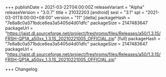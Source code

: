 +++
publishDate = 2021-03-22T04:00:00Z
releaseVariant = "Alpha"
releaseVersion = "3.0.7"
title = 21032203
[android]
sesl = "3.1"
spl = "2021-03-01T8:00:00+08:00"
version = "11"
[delta]
packageHash = "7e8a8c0a571bdce6ea3a5405d4d01dfc"
packageSize = 2147483647
packageUrl = "https://jaist.dl.sourceforge.net/project/freshroms/files/Releases/a50/1.3.1S/FRSH-QP1A_a50xx_1.3.1S_20210221005_OFFICIAL.zip"
[full]
packageHash = "7e8a8c0a571bdce6ea3a5405d4d01dfc"
packageSize = 2147483647
packageUrl = "https://jaist.dl.sourceforge.net/project/freshroms/files/Releases/a50/1.3.1S/FRSH-QP1A_a50xx_1.3.1S_20210221005_OFFICIAL.zip"

+++
Changelog